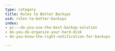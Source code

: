 ```yaml
---
type: category
title: Rules to Better Backups
uid: rules-to-better-backups
index:
- pc---do-you-use-the-best-backup-solution
- do-you-do-organize-your-hard-disk
- do-you-know-the-right-notification-for-backups

---
```

​​

